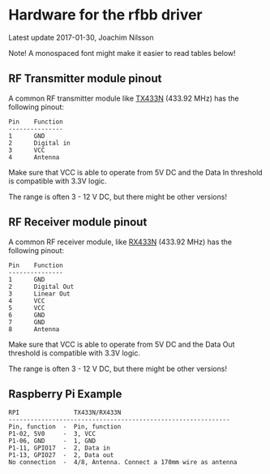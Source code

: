 Hardware for the rfbb driver
============================
Latest update 2017-01-30, Joachim Nilsson

Note! A monospaced font might make it easier to read tables below!


RF Transmitter module pinout
----------------------------

A common RF transmitter module like [TX433N][] (433.92 MHz) has the
following pinout:

    Pin    Function
    ---------------
    1      GND
    2      Digital in
    3      VCC
    4      Antenna

Make sure that VCC is able to operate from 5V DC and the Data In
threshold is compatible with 3.3V logic.

The range is often 3 - 12 V DC, but there might be other versions!


RF Receiver module pinout
-------------------------

A common RF receiver module, like [RX433N][] (433.92 MHz) has the
following pinout:

    Pin    Function
    ---------------
    1      GND
    2      Digital Out
    3      Linear Out
    4      VCC
    5      VCC
    6      GND
    7      GND
    8      Antenna

Make sure that VCC is able to operate from 5V DC and the Data Out
threshold is compatible with 3.3V logic.

The range is often 3 - 12 V DC, but there might be other versions!


Raspberry Pi Example
--------------------

    RPI               TX433N/RX433N
    -------------------------------------------------------------
    Pin, function  -  Pin, function
    P1-02, 5V0     -  3, VCC
    P1-06, GND     -  1, GND
    P1-11, GPIO17  -  2, Data in
    P1-13, GPIO27  -  2, Data out
    No connection  -  4/8, Antenna. Connect a 170mm wire as antenna


[TX433N]: https://www.kjell.com/se/sortiment/el-verktyg/elektronik/fjarrstyrning/tx433n-sandarmodul-433-mhz-p88901
[RX433N]: https://www.kjell.com/se/sortiment/el-verktyg/elektronik/fjarrstyrning/rx433n-mottagarmodul-433-mhz-p88900
